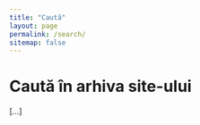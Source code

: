 ```yaml
---
title: "Caută"
layout: page
permalink: /search/
sitemap: false
---
```

# Caută în arhiva site-ului

[...]
